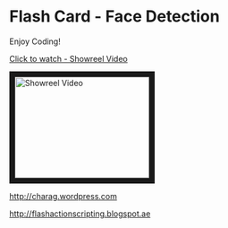 Flash Card - Face Detection
============================

Enjoy Coding!

[Click to watch - Showreel Video](http://youtu.be/dJpfnJ0wu9I)

<a href="http://www.youtube.com/watch?feature=player_embedded&v=dJpfnJ0wu9I
" target="_blank"><img src="http://img.youtube.com/vi/dJpfnJ0wu9I/0.jpg" 
alt="Showreel Video" width="240" height="180" border="10" /></a>


http://charag.wordpress.com

http://flashactionscripting.blogspot.ae
